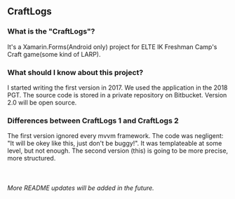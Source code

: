 ## CraftLogs


### What is the "CraftLogs"?
It's a Xamarin.Forms(Android only) project for ELTE IK Freshman Camp's Craft game(some kind of LARP).


### What should I know about this project?
I started writing the first version in 2017. We used the application in the 2018 PGT. The source code is stored in a private repository on Bitbucket. Version 2.0 will be open source.


### Differences between CraftLogs 1 and CraftLogs 2
The first version ignored every mvvm framework. The code was negligent: "It will be okey like this, just don't be buggy!". It was templateable at some level, but not enough. The second version (this) is going to be more precise, more structured.  
\
\
\
_More README updates will be added in the future._

